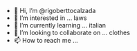 - 👋 Hi, I’m @rigoberttocalzada
- 👀 I’m interested in ... laws
- 🌱 I’m currently learning ... italian
- 💞️ I’m looking to collaborate on ... clothes
- 📫 How to reach me ...

<!---
rigoberttocalzada/rigoberttocalzada is a ✨ special ✨ repository because its `README.md` (this file) appears on your GitHub profile.
You can click the Preview link to take a look at your changes.
--->
